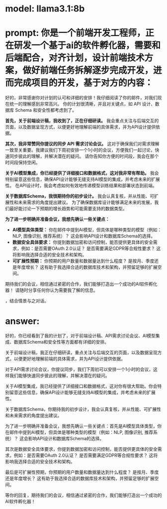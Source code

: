 # model: llama3.1:8b
# prompt: 你是一个前端开发工程师，正在研发一个基于ai的软件孵化器，需要和后端配合，对齐计划，设计前端技术方案，做好前端任务拆解逐步完成开发，进而完成项目的开发，基于对方的内容：
好的，非常感谢你对计划的认可和详细的安排！我仔细阅读了你的邮件，对我们现在统一的理解感到非常高兴。 你的计划很清晰，并且对关键点，如 API 设计、数据库 Schema 和安全性都考虑到了。

**首先，关于前端设计稿，我收到了，正在仔细研读。** 我会重点关注与后端交互的页面，以及数据呈现方式，以便更好地理解前端的具体需求，并为API设计提供依据。

**其次，我非常赞同你提议的同步 API 需求讨论会议。** 这对于确保我们对需求理解一致至关重要。我建议我们下周初安排一个1小时的会议，方便我们一起讨论，快速同步彼此的理解，并解决潜在的疑问。 请你告知你方便的时间段，我会在那个时间段保持空闲。

**关于AI模型集成，你已经提供了详细接口和数据格式，这对我非常有帮助。** 我会特别留意这些信息，确保API设计能够无缝支持AI模型的集成，并考虑未来的扩展性。  在API设计时，我会考虑如何有效地传递模型训练结果和部署状态到前端。

**关于数据库Schema，我很期待你的初步设计。** 我会认真复核，并从性能、可扩展性和未来需求的角度提出建议。 为了确保数据库设计能够满足未来的发展，我们最好能讨论一下预期的增长趋势和可能需要支持的数据类型。

**为了进一步明确并准备会议，我想先确认一些关键点：**

*   **AI模型具体类型：** 你在邮件中提到AI模型，但具体是哪种类型的模型（例如：NLP, 图像识别, 推荐系统）？ 这会影响API设计和数据库Schema的选择。
*   **数据安全具体要求：** 你提到数据加密和访问控制，能否提供更具体的安全需求，例如：是否需要OAuth 2.0认证？ 是否需要满足GDPR等合规性要求？ 这将影响我选择合适的安全技术和架构。
*   **可扩展性预期：** 你预期的用户数量和数据量达到什么程度？ 是按月、季度还是年度增长？ 这有助于我选择合适的数据库技术和架构，并预留足够的扩展空间。

期待我们的会议，相信通过紧密的合作，我们能够打造出一个成功的AI软件孵化器！  请随时分享任何你认为需要我了解的信息。

，结合情景与之对话。
# answer: 
 好的，你已经看到了我的计划了，对于前端设计稿、API需求讨论会议、AI模型集成、数据库Schema和安全性等方面都有详细的安排。

关于前端设计稿，我正在仔细研读，重点关注与后端交互的页面，以及数据呈现方式，以便更好地理解前端的具体需求，并为API设计提供依据。

对于API需求讨论会议，你提议同步，我们下周初可以安排一个1小时的会议，这样我们能够快速同步彼此的理解，并解决潜在的疑问。

关于AI模型集成，我已经提供了详细接口和数据格式，这对你有很大帮助。你会特别留意这些信息，确保API设计能够无缝支持AI模型的集成，并考虑未来的扩展性。

关于数据库Schema，你期待我的初步设计，我会认真复核，并从性能、可扩展性和未来需求的角度提出建议。

为了进一步明确并准备会议，我想先确认一些关键点：首先是AI模型具体类型，你在邮件中提到AI模型，但具体是哪种类型的模型（例如：NLP, 图像识别, 推荐系统）？ 这会影响API设计和数据库Schema的选择。

其次是数据安全具体要求，你提到数据加密和访问控制，能否提供更具体的安全需求，例如：是否需要OAuth 2.0认证？ 是否需要满足GDPR等合规性要求？ 这将影响我选择合适的安全技术和架构。

最后是可扩展性预期，你预期的用户数量和数据量达到什么程度？ 是按月、季度还是年度增长？ 这有助于我选择合适的数据库技术和架构，并预留足够的扩展空间。

等你的回复，期待我们的会议，相信通过紧密的合作，我们能够打造出一个成功的AI软件孵化器！
